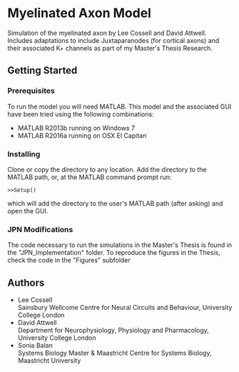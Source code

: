 # Myelinated Axon Model

Simulation of the myelinated axon by Lee Cossell and David Attwell. Includes adaptations to include Juxtaparanodes (for cortical axons) and their associated K+ channels as part of my Master's Thesis Research.

## Getting Started

### Prerequisites

To run the model you will need MATLAB. This model and the associated GUI have been tried using the following combinations:

* MATLAB R2013b running on Windows 7   
* MATLAB R2016a running on OSX El Capitan   

### Installing

Clone or copy the directory to any location. Add the directory to the MATLAB path, or, at the MATLAB command prompt run:

```
>>Setup()
```

which will add the directory to the user's MATLAB path (after asking) and open the GUI.

### JPN Modifications

The code necessary to run the simulations in the Master's Thesis is found in the "JPN_Implementation" folder. To reproduce the figures in the Thesis, check the code in the "Figures" subfolder



## Authors

* Lee Cossell  
	Sainsbury Wellcome Centre for Neural Circuits and Behaviour, University College London
* David Attwell  
	Department for Neurophysiology, Physiology and Pharmacology, University College London
* Sonia Balan  
	Systems Biology Master & Maastricht Centre for Systems Biology, Maastricht University



